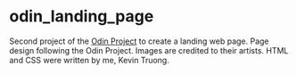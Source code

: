 # odin_landing_page

Second project of the [Odin Project](https://www.theodinproject.com/lessons/foundations-landing-page) to create a landing web page.
Page design following the Odin Project. Images are credited to their artists. HTML and CSS were written by me, Kevin Truong.